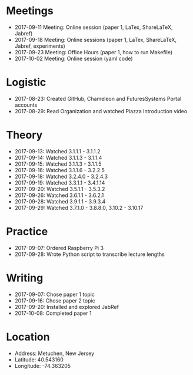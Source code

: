 # Meetings
* 2017-09-11 Meeting: Online session (paper 1, LaTex, ShareLaTeX, Jabref)
* 2017-09-18 Meeting: Online sessions (paper 1, LaTex, ShareLaTeX, Jabref, experiments)
* 2017-09-23 Meeting: Office Hours (paper 1, how to run Makefile)
* 2017-10-02 Meeting: Online session (yaml code)

# Logistic
* 2017-08-23: Created GitHub, Chameleon and FuturesSystems Portal accounts
* 2017-08-29: Read Organization and watched Piazza Introduction video

# Theory
* 2017-09-13: Watched 3.1.1.1 - 3.1.1.2
* 2017-09-14: Watched 3.1.1.3 - 3.1.1.4
* 2017-09-15: Watched 3.1.1.3 - 3.1.1.5
* 2017-09-16: Watched 3.1.1.6 - 3.2.2.5
* 2017-09-18: Watched 3.2.4.0 - 3.2.4.3
* 2017-09-19: Watched 3.3.1.1 - 3.4.1.14
* 2017-09-20: Watched 3.5.1.1 - 3.5.3.2
* 2017-09-26: Watched 3.6.1.1 - 3.6.2.1
* 2017-09-28: Watched 3.9.1.1 - 3.9.3.4
* 2017-09-29: Watched 3.7.1.0 - 3.8.8.0, 3.10.2 - 3.10.17


# Practice
* 2017-09-07: Ordered Raspberry Pi 3 
* 2017-09-28: Wrote Python script to transcribe lecture lengths

# Writing
* 2017-09-07: Chose paper 1 topic
* 2017-09-16: Chose paper 2 topic
* 2017-09-20: Installed and explored JabRef
* 2017-10-08: Completed paper 1

# Location
* Address: Metuchen, New Jersey
* Latitude: 40.543160
* Longitude: -74.363205
